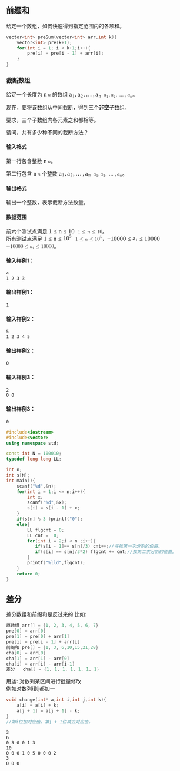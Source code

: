 ## 前缀和
给定一个数组，如何快速得到指定范围内的各项和。
```c++
vector<int> preSum(vector<int> arr,int k){
	vector<int> pre(k+1);
	for(int i = 1; i < k+1;i++){
		pre[i] = pre[i - 1] + arr[i];
	}
}
```
### 截断数组
<div class="ui bottom attached tab active martor-preview" data-tab="preview-tab-content">
                        <p>给定一个长度为 <span class="MathJax_Preview" style="color: inherit;"></span><span class="MathJax" id="MathJax-Element-1-Frame" tabindex="0" data-mathml="<math xmlns=&quot;http://www.w3.org/1998/Math/MathML&quot;><mi>n</mi></math>" role="presentation" style="position: relative;"><nobr aria-hidden="true"><span class="math" id="MathJax-Span-1" role="math" style="width: 0.784em; display: inline-block;"><span style="display: inline-block; position: relative; width: 0.628em; height: 0px; font-size: 120%;"><span style="position: absolute; clip: rect(1.565em, 1000.63em, 2.294em, -999.997em); top: -2.133em; left: 0.003em;"><span class="mrow" id="MathJax-Span-2"><span class="mi" id="MathJax-Span-3" style="font-family: MathJax_Math-italic;">n</span></span><span style="display: inline-block; width: 0px; height: 2.138em;"></span></span></span><span style="display: inline-block; overflow: hidden; vertical-align: -0.059em; border-left: 0px solid; width: 0px; height: 0.691em;"></span></span></nobr><span class="MJX_Assistive_MathML" role="presentation"><math xmlns="http://www.w3.org/1998/Math/MathML"><mi>n</mi></math></span></span><script type="math/tex" id="MathJax-Element-1">n</script> 的数组 <span class="MathJax_Preview" style="color: inherit;"></span><span class="MathJax" id="MathJax-Element-2-Frame" tabindex="0" data-mathml="<math xmlns=&quot;http://www.w3.org/1998/Math/MathML&quot;><msub><mi>a</mi><mn>1</mn></msub><mo>,</mo><msub><mi>a</mi><mn>2</mn></msub><mo>,</mo><mo>&amp;#x2026;</mo><mo>,</mo><msub><mi>a</mi><mi>n</mi></msub></math>" role="presentation" style="position: relative;"><nobr aria-hidden="true"><span class="math" id="MathJax-Span-4" role="math" style="width: 6.721em; display: inline-block;"><span style="display: inline-block; position: relative; width: 5.576em; height: 0px; font-size: 120%;"><span style="position: absolute; clip: rect(1.565em, 1005.58em, 2.503em, -999.997em); top: -2.133em; left: 0.003em;"><span class="mrow" id="MathJax-Span-5"><span class="msubsup" id="MathJax-Span-6"><span style="display: inline-block; position: relative; width: 0.94em; height: 0px;"><span style="position: absolute; clip: rect(3.44em, 1000.52em, 4.169em, -999.997em); top: -4.008em; left: 0.003em;"><span class="mi" id="MathJax-Span-7" style="font-family: MathJax_Math-italic;">a</span><span style="display: inline-block; width: 0px; height: 4.013em;"></span></span><span style="position: absolute; top: -3.852em; left: 0.523em;"><span class="mn" id="MathJax-Span-8" style="font-size: 70.7%; font-family: MathJax_Main;">1</span><span style="display: inline-block; width: 0px; height: 4.013em;"></span></span></span></span><span class="mo" id="MathJax-Span-9" style="font-family: MathJax_Main;">,</span><span class="msubsup" id="MathJax-Span-10" style="padding-left: 0.159em;"><span style="display: inline-block; position: relative; width: 0.94em; height: 0px;"><span style="position: absolute; clip: rect(3.44em, 1000.52em, 4.169em, -999.997em); top: -4.008em; left: 0.003em;"><span class="mi" id="MathJax-Span-11" style="font-family: MathJax_Math-italic;">a</span><span style="display: inline-block; width: 0px; height: 4.013em;"></span></span><span style="position: absolute; top: -3.852em; left: 0.523em;"><span class="mn" id="MathJax-Span-12" style="font-size: 70.7%; font-family: MathJax_Main;">2</span><span style="display: inline-block; width: 0px; height: 4.013em;"></span></span></span></span><span class="mo" id="MathJax-Span-13" style="font-family: MathJax_Main;">,</span><span class="mo" id="MathJax-Span-14" style="font-family: MathJax_Main; padding-left: 0.159em;">…</span><span class="mo" id="MathJax-Span-15" style="font-family: MathJax_Main; padding-left: 0.159em;">,</span><span class="msubsup" id="MathJax-Span-16" style="padding-left: 0.159em;"><span style="display: inline-block; position: relative; width: 1.044em; height: 0px;"><span style="position: absolute; clip: rect(3.44em, 1000.52em, 4.169em, -999.997em); top: -4.008em; left: 0.003em;"><span class="mi" id="MathJax-Span-17" style="font-family: MathJax_Math-italic;">a</span><span style="display: inline-block; width: 0px; height: 4.013em;"></span></span><span style="position: absolute; top: -3.852em; left: 0.523em;"><span class="mi" id="MathJax-Span-18" style="font-size: 70.7%; font-family: MathJax_Math-italic;">n</span><span style="display: inline-block; width: 0px; height: 4.013em;"></span></span></span></span></span><span style="display: inline-block; width: 0px; height: 2.138em;"></span></span></span><span style="display: inline-block; overflow: hidden; vertical-align: -0.309em; border-left: 0px solid; width: 0px; height: 0.878em;"></span></span></nobr><span class="MJX_Assistive_MathML" role="presentation"><math xmlns="http://www.w3.org/1998/Math/MathML"><msub><mi>a</mi><mn>1</mn></msub><mo>,</mo><msub><mi>a</mi><mn>2</mn></msub><mo>,</mo><mo>…</mo><mo>,</mo><msub><mi>a</mi><mi>n</mi></msub></math></span></span><script type="math/tex" id="MathJax-Element-2">a_1,a_2,…,a_n</script>。</p>
<p>现在，要将该数组从中间截断，得到三个<strong>非空</strong>子数组。</p>
<p>要求，三个子数组内各元素之和都相等。</p>
<p>请问，共有多少种不同的截断方法？</p>
<h4>输入格式</h4>
<p>第一行包含整数 <span class="MathJax_Preview" style="color: inherit;"></span><span class="MathJax" id="MathJax-Element-3-Frame" tabindex="0" data-mathml="<math xmlns=&quot;http://www.w3.org/1998/Math/MathML&quot;><mi>n</mi></math>" role="presentation" style="position: relative;"><nobr aria-hidden="true"><span class="math" id="MathJax-Span-19" role="math" style="width: 0.784em; display: inline-block;"><span style="display: inline-block; position: relative; width: 0.628em; height: 0px; font-size: 120%;"><span style="position: absolute; clip: rect(1.565em, 1000.63em, 2.294em, -999.997em); top: -2.133em; left: 0.003em;"><span class="mrow" id="MathJax-Span-20"><span class="mi" id="MathJax-Span-21" style="font-family: MathJax_Math-italic;">n</span></span><span style="display: inline-block; width: 0px; height: 2.138em;"></span></span></span><span style="display: inline-block; overflow: hidden; vertical-align: -0.059em; border-left: 0px solid; width: 0px; height: 0.691em;"></span></span></nobr><span class="MJX_Assistive_MathML" role="presentation"><math xmlns="http://www.w3.org/1998/Math/MathML"><mi>n</mi></math></span></span><script type="math/tex" id="MathJax-Element-3">n</script>。</p>
<p>第二行包含 <span class="MathJax_Preview" style="color: inherit;"></span><span class="MathJax" id="MathJax-Element-4-Frame" tabindex="0" data-mathml="<math xmlns=&quot;http://www.w3.org/1998/Math/MathML&quot;><mi>n</mi></math>" role="presentation" style="position: relative;"><nobr aria-hidden="true"><span class="math" id="MathJax-Span-22" role="math" style="width: 0.784em; display: inline-block;"><span style="display: inline-block; position: relative; width: 0.628em; height: 0px; font-size: 120%;"><span style="position: absolute; clip: rect(1.565em, 1000.63em, 2.294em, -999.997em); top: -2.133em; left: 0.003em;"><span class="mrow" id="MathJax-Span-23"><span class="mi" id="MathJax-Span-24" style="font-family: MathJax_Math-italic;">n</span></span><span style="display: inline-block; width: 0px; height: 2.138em;"></span></span></span><span style="display: inline-block; overflow: hidden; vertical-align: -0.059em; border-left: 0px solid; width: 0px; height: 0.691em;"></span></span></nobr><span class="MJX_Assistive_MathML" role="presentation"><math xmlns="http://www.w3.org/1998/Math/MathML"><mi>n</mi></math></span></span><script type="math/tex" id="MathJax-Element-4">n</script> 个整数 <span class="MathJax_Preview" style="color: inherit;"></span><span class="MathJax" id="MathJax-Element-5-Frame" tabindex="0" data-mathml="<math xmlns=&quot;http://www.w3.org/1998/Math/MathML&quot;><msub><mi>a</mi><mn>1</mn></msub><mo>,</mo><msub><mi>a</mi><mn>2</mn></msub><mo>,</mo><mo>&amp;#x2026;</mo><mo>,</mo><msub><mi>a</mi><mi>n</mi></msub></math>" role="presentation" style="position: relative;"><nobr aria-hidden="true"><span class="math" id="MathJax-Span-25" role="math" style="width: 6.721em; display: inline-block;"><span style="display: inline-block; position: relative; width: 5.576em; height: 0px; font-size: 120%;"><span style="position: absolute; clip: rect(1.565em, 1005.58em, 2.503em, -999.997em); top: -2.133em; left: 0.003em;"><span class="mrow" id="MathJax-Span-26"><span class="msubsup" id="MathJax-Span-27"><span style="display: inline-block; position: relative; width: 0.94em; height: 0px;"><span style="position: absolute; clip: rect(3.44em, 1000.52em, 4.169em, -999.997em); top: -4.008em; left: 0.003em;"><span class="mi" id="MathJax-Span-28" style="font-family: MathJax_Math-italic;">a</span><span style="display: inline-block; width: 0px; height: 4.013em;"></span></span><span style="position: absolute; top: -3.852em; left: 0.523em;"><span class="mn" id="MathJax-Span-29" style="font-size: 70.7%; font-family: MathJax_Main;">1</span><span style="display: inline-block; width: 0px; height: 4.013em;"></span></span></span></span><span class="mo" id="MathJax-Span-30" style="font-family: MathJax_Main;">,</span><span class="msubsup" id="MathJax-Span-31" style="padding-left: 0.159em;"><span style="display: inline-block; position: relative; width: 0.94em; height: 0px;"><span style="position: absolute; clip: rect(3.44em, 1000.52em, 4.169em, -999.997em); top: -4.008em; left: 0.003em;"><span class="mi" id="MathJax-Span-32" style="font-family: MathJax_Math-italic;">a</span><span style="display: inline-block; width: 0px; height: 4.013em;"></span></span><span style="position: absolute; top: -3.852em; left: 0.523em;"><span class="mn" id="MathJax-Span-33" style="font-size: 70.7%; font-family: MathJax_Main;">2</span><span style="display: inline-block; width: 0px; height: 4.013em;"></span></span></span></span><span class="mo" id="MathJax-Span-34" style="font-family: MathJax_Main;">,</span><span class="mo" id="MathJax-Span-35" style="font-family: MathJax_Main; padding-left: 0.159em;">…</span><span class="mo" id="MathJax-Span-36" style="font-family: MathJax_Main; padding-left: 0.159em;">,</span><span class="msubsup" id="MathJax-Span-37" style="padding-left: 0.159em;"><span style="display: inline-block; position: relative; width: 1.044em; height: 0px;"><span style="position: absolute; clip: rect(3.44em, 1000.52em, 4.169em, -999.997em); top: -4.008em; left: 0.003em;"><span class="mi" id="MathJax-Span-38" style="font-family: MathJax_Math-italic;">a</span><span style="display: inline-block; width: 0px; height: 4.013em;"></span></span><span style="position: absolute; top: -3.852em; left: 0.523em;"><span class="mi" id="MathJax-Span-39" style="font-size: 70.7%; font-family: MathJax_Math-italic;">n</span><span style="display: inline-block; width: 0px; height: 4.013em;"></span></span></span></span></span><span style="display: inline-block; width: 0px; height: 2.138em;"></span></span></span><span style="display: inline-block; overflow: hidden; vertical-align: -0.309em; border-left: 0px solid; width: 0px; height: 0.878em;"></span></span></nobr><span class="MJX_Assistive_MathML" role="presentation"><math xmlns="http://www.w3.org/1998/Math/MathML"><msub><mi>a</mi><mn>1</mn></msub><mo>,</mo><msub><mi>a</mi><mn>2</mn></msub><mo>,</mo><mo>…</mo><mo>,</mo><msub><mi>a</mi><mi>n</mi></msub></math></span></span><script type="math/tex" id="MathJax-Element-5">a_1,a_2,…,a_n</script>。</p>
<h4>输出格式</h4>
<p>输出一个整数，表示截断方法数量。</p>
<h4>数据范围</h4>
<p>前六个测试点满足 <span class="MathJax_Preview" style="color: inherit;"></span><span class="MathJax" id="MathJax-Element-6-Frame" tabindex="0" data-mathml="<math xmlns=&quot;http://www.w3.org/1998/Math/MathML&quot;><mn>1</mn><mo>&amp;#x2264;</mo><mi>n</mi><mo>&amp;#x2264;</mo><mn>10</mn></math>" role="presentation" style="position: relative;"><nobr aria-hidden="true"><span class="math" id="MathJax-Span-40" role="math" style="width: 5.628em; display: inline-block;"><span style="display: inline-block; position: relative; width: 4.69em; height: 0px; font-size: 120%;"><span style="position: absolute; clip: rect(1.305em, 1004.64em, 2.451em, -999.997em); top: -2.133em; left: 0.003em;"><span class="mrow" id="MathJax-Span-41"><span class="mn" id="MathJax-Span-42" style="font-family: MathJax_Main;">1</span><span class="mo" id="MathJax-Span-43" style="font-family: MathJax_Main; padding-left: 0.263em;">≤</span><span class="mi" id="MathJax-Span-44" style="font-family: MathJax_Math-italic; padding-left: 0.263em;">n</span><span class="mo" id="MathJax-Span-45" style="font-family: MathJax_Main; padding-left: 0.263em;">≤</span><span class="mn" id="MathJax-Span-46" style="font-family: MathJax_Main; padding-left: 0.263em;">10</span></span><span style="display: inline-block; width: 0px; height: 2.138em;"></span></span></span><span style="display: inline-block; overflow: hidden; vertical-align: -0.247em; border-left: 0px solid; width: 0px; height: 1.066em;"></span></span></nobr><span class="MJX_Assistive_MathML" role="presentation"><math xmlns="http://www.w3.org/1998/Math/MathML"><mn>1</mn><mo>≤</mo><mi>n</mi><mo>≤</mo><mn>10</mn></math></span></span><script type="math/tex" id="MathJax-Element-6">1 \le n \le 10</script>。<br>
所有测试点满足 <span class="MathJax_Preview" style="color: inherit;"></span><span class="MathJax" id="MathJax-Element-7-Frame" tabindex="0" data-mathml="<math xmlns=&quot;http://www.w3.org/1998/Math/MathML&quot;><mn>1</mn><mo>&amp;#x2264;</mo><mi>n</mi><mo>&amp;#x2264;</mo><msup><mn>10</mn><mn>5</mn></msup></math>" role="presentation" style="position: relative;"><nobr aria-hidden="true"><span class="math" id="MathJax-Span-47" role="math" style="width: 6.148em; display: inline-block;"><span style="display: inline-block; position: relative; width: 5.107em; height: 0px; font-size: 120%;"><span style="position: absolute; clip: rect(1.096em, 1005.11em, 2.451em, -999.997em); top: -2.133em; left: 0.003em;"><span class="mrow" id="MathJax-Span-48"><span class="mn" id="MathJax-Span-49" style="font-family: MathJax_Main;">1</span><span class="mo" id="MathJax-Span-50" style="font-family: MathJax_Main; padding-left: 0.263em;">≤</span><span class="mi" id="MathJax-Span-51" style="font-family: MathJax_Math-italic; padding-left: 0.263em;">n</span><span class="mo" id="MathJax-Span-52" style="font-family: MathJax_Main; padding-left: 0.263em;">≤</span><span class="msubsup" id="MathJax-Span-53" style="padding-left: 0.263em;"><span style="display: inline-block; position: relative; width: 1.409em; height: 0px;"><span style="position: absolute; clip: rect(3.18em, 1000.94em, 4.169em, -999.997em); top: -4.008em; left: 0.003em;"><span class="mn" id="MathJax-Span-54" style="font-family: MathJax_Main;">10</span><span style="display: inline-block; width: 0px; height: 4.013em;"></span></span><span style="position: absolute; top: -4.424em; left: 0.992em;"><span class="mn" id="MathJax-Span-55" style="font-size: 70.7%; font-family: MathJax_Main;">5</span><span style="display: inline-block; width: 0px; height: 4.013em;"></span></span></span></span></span><span style="display: inline-block; width: 0px; height: 2.138em;"></span></span></span><span style="display: inline-block; overflow: hidden; vertical-align: -0.247em; border-left: 0px solid; width: 0px; height: 1.316em;"></span></span></nobr><span class="MJX_Assistive_MathML" role="presentation"><math xmlns="http://www.w3.org/1998/Math/MathML"><mn>1</mn><mo>≤</mo><mi>n</mi><mo>≤</mo><msup><mn>10</mn><mn>5</mn></msup></math></span></span><script type="math/tex" id="MathJax-Element-7">1 \le n \le 10^5</script>，<span class="MathJax_Preview" style="color: inherit;"></span><span class="MathJax" id="MathJax-Element-8-Frame" tabindex="0" data-mathml="<math xmlns=&quot;http://www.w3.org/1998/Math/MathML&quot;><mo>&amp;#x2212;</mo><mn>10000</mn><mo>&amp;#x2264;</mo><msub><mi>a</mi><mi>i</mi></msub><mo>&amp;#x2264;</mo><mn>10000</mn></math>" role="presentation" style="position: relative;"><nobr aria-hidden="true"><span class="math" id="MathJax-Span-56" role="math" style="width: 11.096em; display: inline-block;"><span style="display: inline-block; position: relative; width: 9.221em; height: 0px; font-size: 120%;"><span style="position: absolute; clip: rect(1.305em, 1009.17em, 2.451em, -999.997em); top: -2.133em; left: 0.003em;"><span class="mrow" id="MathJax-Span-57"><span class="mo" id="MathJax-Span-58" style="font-family: MathJax_Main;">−</span><span class="mn" id="MathJax-Span-59" style="font-family: MathJax_Main;">10000</span><span class="mo" id="MathJax-Span-60" style="font-family: MathJax_Main; padding-left: 0.263em;">≤</span><span class="msubsup" id="MathJax-Span-61" style="padding-left: 0.263em;"><span style="display: inline-block; position: relative; width: 0.836em; height: 0px;"><span style="position: absolute; clip: rect(3.44em, 1000.52em, 4.169em, -999.997em); top: -4.008em; left: 0.003em;"><span class="mi" id="MathJax-Span-62" style="font-family: MathJax_Math-italic;">a</span><span style="display: inline-block; width: 0px; height: 4.013em;"></span></span><span style="position: absolute; top: -3.852em; left: 0.523em;"><span class="mi" id="MathJax-Span-63" style="font-size: 70.7%; font-family: MathJax_Math-italic;">i</span><span style="display: inline-block; width: 0px; height: 4.013em;"></span></span></span></span><span class="mo" id="MathJax-Span-64" style="font-family: MathJax_Main; padding-left: 0.263em;">≤</span><span class="mn" id="MathJax-Span-65" style="font-family: MathJax_Main; padding-left: 0.263em;">10000</span></span><span style="display: inline-block; width: 0px; height: 2.138em;"></span></span></span><span style="display: inline-block; overflow: hidden; vertical-align: -0.247em; border-left: 0px solid; width: 0px; height: 1.128em;"></span></span></nobr><span class="MJX_Assistive_MathML" role="presentation"><math xmlns="http://www.w3.org/1998/Math/MathML"><mo>−</mo><mn>10000</mn><mo>≤</mo><msub><mi>a</mi><mi>i</mi></msub><mo>≤</mo><mn>10000</mn></math></span></span><script type="math/tex" id="MathJax-Element-8">−10000 \le a_i \le 10000</script>。</p>
<h4>输入样例1：</h4>
<pre class="hljs"><code>4
1 2 3 3
</code></pre>

<h4>输出样例1：</h4>
<pre class="hljs"><code>1
</code></pre>

<h4>输入样例2：</h4>
<pre class="hljs"><code>5
1 2 3 4 5
</code></pre>

<h4>输出样例2：</h4>
<pre class="hljs"><code>0
</code></pre>

<h4>输入样例3：</h4>
<pre class="hljs"><code>2
0 0
</code></pre>

<h4>输出样例3：</h4>
<pre class="hljs"><code>0
</code></pre>
                    </div>

```cpp
#include<iostream>
#include<vector>
using namespace std;

const int N = 100010;
typedef long long LL;

int n;
int s[N];
int main(){
    scanf("%d",&n);
    for(int i = 1;i <= n;i++){
        int x;
        scanf("%d",&x);
        s[i] = s[i - 1] + x;
    }
    if(s[n] % 3 )printf("0");
    else{
        LL flgcnt = 0;
        LL cnt =  0;
        for(int i = 2;i < n ;i++){
           if(s[i - 1]== s[n]/3) cnt++;//寻找第一次分割的位置。
           if(s[i] == s[n]/3*2) flgcnt += cnt;//找第二次分割的位置。
        }
        printf("%lld",flgcnt);    
    }
    return 0;
}
```

## 差分
差分数组和前缀和是反过来的
比如:
```cpp
原数组 arr[] = {1, 2, 3, 4, 5, 6, 7}
pre[0] = arr[0]
pre[1] = pre[0] + arr[1]
pre[i] = pre[i - 1] + arr[i]
前缀和 pre[] = {1, 3, 6,10,15,21,28}
cha[0] = arr[0]
cha[1] = arr[1] - arr[0]
cha[i] = arr[i] - arr[i-1]
差分   cha[] = {1, 1, 1, 1, 1, 1, 1}
```
用途:
对数列某区间进行批量修改  
例如对数列i到j都加一
```cpp
void change(int* a,int i,int j,int k){
	a[i] = a[i] + k;
	a[j + 1] = a[j + 1] - k;
}
//第i位加对应值，第j + 1位减去对应值。
```



```
3
6
0 3 0 0 1 3
10
0 0 0 1 0 5 0 0 0 2
3
0 0 0
```